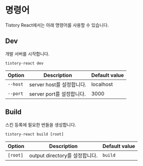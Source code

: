 # 명령어

Tistory React에서는 아래 명령어를 사용할 수 있습니다.

## Dev
개발 서버를 시작합니다.

```
tistory-react dev
```

|Option|Description|Default value|
|--|----|--|
|`--host`|server host를 설정합니다.|localhost|
|`--port`|server port를 설정합니다.|3000|

## Build
스킨 등록에 필요한 번들을 생성합니다.

```
tistory-react build [root]
```

|Option|Description|Default value|
|--|----|--|
|`[root]`|output directory를 설정합니다.|`build`|